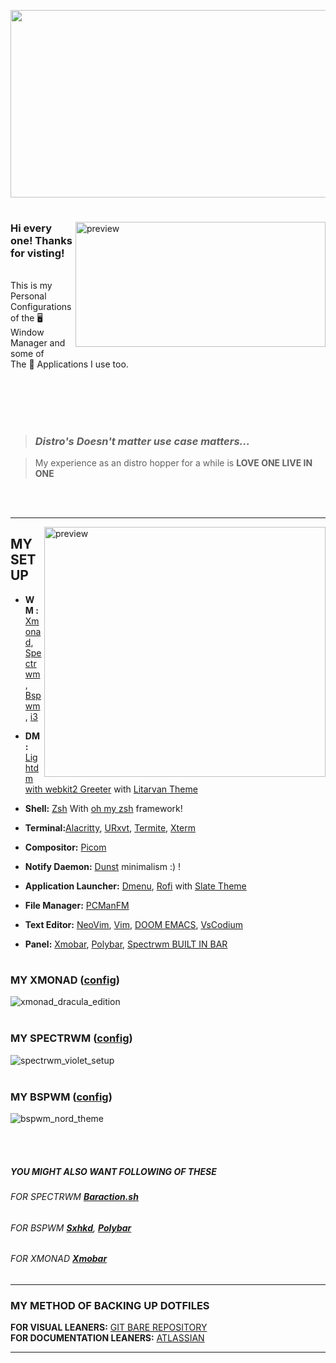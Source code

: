 <p align="center">
  <img width="650" height="300" src="https://hackernoon.com/hn-images/1*Li4H27cRUD8A4JWD8PtRUw.png">
</p>

#

<img height="200" src="https://specials-images.forbesimg.com/imageserve/5dc1a7ccca425400079c78c4/960x0.jpg?fit=scale" alt="preview" align="right" width="400px"></a>
### Hi every one! Thanks for visting!
######
This is my Personal Configurations of the 🖥️ Window Manager and some of</br> The 📌 Applications I use too.


   <br> </br>
   <br> </br>



> ###
> ### _Distro's Doesn't matter use case matters..._
             
> My experience as an distro hopper for a while is **LOVE ONE LIVE IN ONE** 

<br> </br>
***




<a href="https://www.deviantart.com/owl4ce/art/Joyful-Desktop-v2-1-858789495"><img height="400" src="https://user-images.githubusercontent.com/58595594/97838280-db868400-1d05-11eb-8d85-9362c64f8270.jpg" alt="preview" align="right" width="450px"></a>

## **MY SETUP**

- **WM :** [Xmonad](https://hackage.haskell.org/package/xmonad), [Spectrwm](https://github.com/conformal/spectrwm), [Bspwm](https://github.com/baskerville/bspwm), [i3](https://i3wm.org/)

- **DM :** [Lightdm with webkit2 Greeter](https://github.com/canonical/lightdm) with [Litarvan Theme](https://github.com/Litarvan/lightdm-webkit-theme-litarvan)

- **Shell:**                [Zsh](https://wiki.archlinux.org/index.php/zsh) With [oh my zsh](https://github.com/ohmyzsh/ohmyzsh) framework!

- **Terminal:**[Alacritty](https://github.com/alacritty/alacritty), [URxvt](https://wiki.archlinux.org/index.php/Rxvt-unicode), [Termite](https://wiki.archlinux.org/index.php/Termite), [Xterm](https://wiki.archlinux.org/index.php/Xterm)
- **Compositor:** [Picom](https://wiki.archlinux.org/index.php/Picom)
- **Notify Daemon:** [Dunst](https://wiki.archlinux.org/index.php/Dunst)       minimalism :) !
- **Application Launcher:** [Dmenu](https://tools.suckless.org/dmenu/), [Rofi](https://github.com/davatorium/rofi) with [Slate Theme](https://github.com/davatorium/rofi-themes/tree/master/User%20Themes)

- **File Manager:** [PCManFM](https://wiki.archlinux.org/index.php/PCManFM)

- **Text Editor:** [NeoVim](https://neovim.io/), [Vim](https://www.vim.org/), [DOOM EMACS](https://github.com/hlissner/doom-emacs), [VsCodium](https://vscodium.com/)

- **Panel:** [Xmobar](https://hackage.haskell.org/package/xmobar), [Polybar](https://github.com/polybar/polybar), [Spectrwm BUILT IN BAR](https://github.com/conformal/spectrwm)

#
#


#
### MY XMONAD ([config](https://github.com/terminal-guy/dotfiles/tree/master/.xmonad))
![xmonad_dracula_edition](https://user-images.githubusercontent.com/58595594/97839416-302afe80-1d08-11eb-858b-8c38aa3992c3.png)
<br> </br>

### MY SPECTRWM ([config](https://github.com/terminal-guy/dotfiles/blob/master/.spectrwm.conf1))

![spectrwm_violet_setup](https://user-images.githubusercontent.com/58595594/97839587-784a2100-1d08-11eb-8c2b-66afcda7f9a8.png)
<br> </br>

### MY BSPWM ([config](https://github.com/terminal-guy/dotfiles/tree/master/.config/bspwm))


![bspwm_nord_theme](https://user-images.githubusercontent.com/58595594/97839700-b47d8180-1d08-11eb-9376-19444ff3a4f9.png)

<br> </br>

##### YOU MIGHT ALSO WANT FOLLOWING OF THESE
###### FOR SPECTRWM [**_Baraction.sh_**](https://github.com/terminal-guy/dotfiles/blob/master/baraction.sh)
###### FOR BSPWM [**_Sxhkd_**](https://github.com/terminal-guy/dotfiles/tree/master/.config/sxhkd), [**_Polybar_**](https://github.com/terminal-guy/dotfiles/tree/master/.config/polybar)
###### FOR XMONAD [**_Xmobar_**](https://github.com/terminal-guy/dotfiles/tree/master/.config/xmobar)

---




### MY METHOD OF BACKING UP DOTFILES 
**FOR VISUAL LEANERS:** [GIT BARE REPOSITORY](https://www.youtube.com/watch?v=tBoLDpTWVOM&t=801s)<br>
**FOR DOCUMENTATION LEANERS:** [ATLASSIAN](https://www.atlassian.com/git/tutorials/dotfiles)

---

